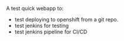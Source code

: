 A test quick webapp to:
* test deploying to openshift from a git repo.
* test jenkins for testing
* test jenkins pipeline for CI/CD
